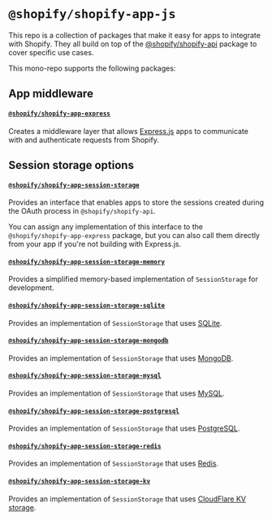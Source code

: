 # `@shopify/shopify-app-js`

This repo is a collection of packages that make it easy for apps to integrate with Shopify.
They all build on top of the [@shopify/shopify-api](https://github.com/Shopify/shopify-api-js) package to cover specific use cases.

This mono-repo supports the following packages:

## App middleware

#### [`@shopify/shopify-app-express`](https://github.com/Shopify/shopify-app-js/tree/main/packages/shopify-app-express)

Creates a middleware layer that allows [Express.js](https://expressjs.com) apps to communicate with and authenticate requests from Shopify.

## Session storage options

#### [`@shopify/shopify-app-session-storage`](https://github.com/Shopify/shopify-app-js/tree/main/packages/shopify-app-session-storage)

Provides an interface that enables apps to store the sessions created during the OAuth process in `@shopify/shopify-api`.

You can assign any implementation of this interface to the `@shopify/shopify-app-express` package, but you can also call them directly from your app if you're not building with Express.js.

#### [`@shopify/shopify-app-session-storage-memory`](https://github.com/Shopify/shopify-app-js/tree/main/packages/shopify-app-session-storage)

Provides a simplified memory-based implementation of `SessionStorage` for development.

#### [`@shopify/shopify-app-session-storage-sqlite`](https://github.com/Shopify/shopify-app-js/tree/main/packages/shopify-app-session-storage)

Provides an implementation of `SessionStorage` that uses [SQLite](https://www.sqlite.org).

#### [`@shopify/shopify-app-session-storage-mongodb`](https://github.com/Shopify/shopify-app-js/tree/main/packages/shopify-app-session-storage)

Provides an implementation of `SessionStorage` that uses [MongoDB](https://www.mongodb.com/home).

#### [`@shopify/shopify-app-session-storage-mysql`](https://github.com/Shopify/shopify-app-js/tree/main/packages/shopify-app-session-storage)

Provides an implementation of `SessionStorage` that uses [MySQL](https://www.mysql.com).

#### [`@shopify/shopify-app-session-storage-postgresql`](https://github.com/Shopify/shopify-app-js/tree/main/packages/shopify-app-session-storage)

Provides an implementation of `SessionStorage` that uses [PostgreSQL](https://www.postgresql.org).

#### [`@shopify/shopify-app-session-storage-redis`](https://github.com/Shopify/shopify-app-js/tree/main/packages/shopify-app-session-storage)

Provides an implementation of `SessionStorage` that uses [Redis](https://redis.io).

#### [`@shopify/shopify-app-session-storage-kv`](https://github.com/Shopify/shopify-app-js/tree/main/packages/shopify-app-session-storage)

Provides an implementation of `SessionStorage` that uses [CloudFlare KV storage](https://www.cloudflare.com/products/workers-kv).
